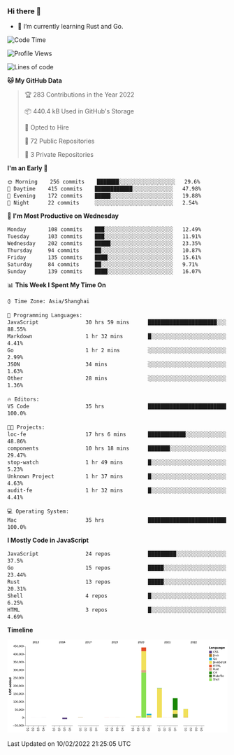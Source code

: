 ### Hi there 👋

- 🌱 I’m currently learning Rust and Go.

<!--START_SECTION:waka-->
![Code Time](http://img.shields.io/badge/Code%20Time-224%20hrs-blue)

![Profile Views](http://img.shields.io/badge/Profile%20Views-1-blue)

![Lines of code](https://img.shields.io/badge/From%20Hello%20World%20I%27ve%20Written-838%20Thousand%20lines%20of%20code-blue)

**🐱 My GitHub Data** 

> 🏆 283 Contributions in the Year 2022
 > 
> 📦 440.4 kB Used in GitHub's Storage 
 > 
> 💼 Opted to Hire
 > 
> 📜 72 Public Repositories 
 > 
> 🔑 3 Private Repositories  
 > 
**I'm an Early 🐤** 

```text
🌞 Morning    256 commits    ███████░░░░░░░░░░░░░░░░░░   29.6% 
🌆 Daytime    415 commits    ████████████░░░░░░░░░░░░░   47.98% 
🌃 Evening    172 commits    █████░░░░░░░░░░░░░░░░░░░░   19.88% 
🌙 Night      22 commits     ░░░░░░░░░░░░░░░░░░░░░░░░░   2.54%

```
📅 **I'm Most Productive on Wednesday** 

```text
Monday       108 commits    ███░░░░░░░░░░░░░░░░░░░░░░   12.49% 
Tuesday      103 commits    ███░░░░░░░░░░░░░░░░░░░░░░   11.91% 
Wednesday    202 commits    █████░░░░░░░░░░░░░░░░░░░░   23.35% 
Thursday     94 commits     ██░░░░░░░░░░░░░░░░░░░░░░░   10.87% 
Friday       135 commits    ████░░░░░░░░░░░░░░░░░░░░░   15.61% 
Saturday     84 commits     ██░░░░░░░░░░░░░░░░░░░░░░░   9.71% 
Sunday       139 commits    ████░░░░░░░░░░░░░░░░░░░░░   16.07%

```


📊 **This Week I Spent My Time On** 

```text
⌚︎ Time Zone: Asia/Shanghai

💬 Programming Languages: 
JavaScript               30 hrs 59 mins      ██████████████████████░░░   88.55% 
Markdown                 1 hr 32 mins        █░░░░░░░░░░░░░░░░░░░░░░░░   4.41% 
Go                       1 hr 2 mins         ░░░░░░░░░░░░░░░░░░░░░░░░░   2.99% 
JSON                     34 mins             ░░░░░░░░░░░░░░░░░░░░░░░░░   1.63% 
Other                    28 mins             ░░░░░░░░░░░░░░░░░░░░░░░░░   1.36%

🔥 Editors: 
VS Code                  35 hrs              █████████████████████████   100.0%

🐱‍💻 Projects: 
loc-fe                   17 hrs 6 mins       ████████████░░░░░░░░░░░░░   48.86% 
components               10 hrs 18 mins      ███████░░░░░░░░░░░░░░░░░░   29.47% 
stop-watch               1 hr 49 mins        █░░░░░░░░░░░░░░░░░░░░░░░░   5.23% 
Unknown Project          1 hr 37 mins        █░░░░░░░░░░░░░░░░░░░░░░░░   4.63% 
audit-fe                 1 hr 32 mins        █░░░░░░░░░░░░░░░░░░░░░░░░   4.41%

💻 Operating System: 
Mac                      35 hrs              █████████████████████████   100.0%

```

**I Mostly Code in JavaScript** 

```text
JavaScript               24 repos            █████████░░░░░░░░░░░░░░░░   37.5% 
Go                       15 repos            █████░░░░░░░░░░░░░░░░░░░░   23.44% 
Rust                     13 repos            █████░░░░░░░░░░░░░░░░░░░░   20.31% 
Shell                    4 repos             █░░░░░░░░░░░░░░░░░░░░░░░░   6.25% 
HTML                     3 repos             █░░░░░░░░░░░░░░░░░░░░░░░░   4.69%

```


**Timeline**

![Chart not found](https://raw.githubusercontent.com/elton/elton/main/charts/bar_graph.png) 


 Last Updated on 10/02/2022 21:25:05 UTC
<!--END_SECTION:waka-->

<!--
**elton/elton** is a ✨ _special_ ✨ repository because its `README.md` (this file) appears on your GitHub profile.

Here are some ideas to get you started:

- 🔭 I’m currently working on ...
- 🌱 I’m currently learning ...
- 👯 I’m looking to collaborate on ...
- 🤔 I’m looking for help with ...
- 💬 Ask me about ...
- 📫 How to reach me: ...
- 😄 Pronouns: ...
- ⚡ Fun fact: ...
-->

